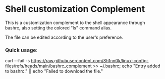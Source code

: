 # Shell customization Complement
This is a customization complement to the shell appearance through bashrc, also setting the colored "ls" command alias. 

The file can be edited according to the user's preference.

### Quick usage:
curl --fail -s https://raw.githubusercontent.com/Sh1nn0k/linux-config-files/refs/heads/main/bashrc_complement >> ~/.bashrc; echo "Entry added to bashrc." || echo "Failed to download the file."
